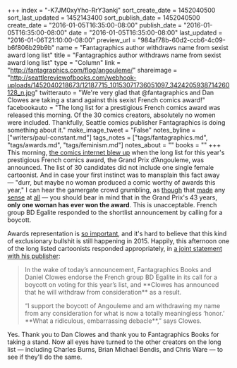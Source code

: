 +++
index = "-K7JM0xyYho-RrY3ankj"
sort_create_date = 1452040500
sort_last_updated = 1452143400
sort_publish_date = 1452040500
create_date = "2016-01-05T16:35:00-08:00"
publish_date = "2016-01-05T16:35:00-08:00"
date = "2016-01-05T16:35:00-08:00"
last_updated = "2016-01-06T21:10:00-08:00"
preview_url = "984af78b-60d2-ccb6-4c09-b6f806b29b9b"
name = "Fantagraphics author withdraws name from sexist award long list"
title = "Fantagraphics author withdraws name from sexist award long list"
type = "Column"
link = "http://fantagraphics.com/flog/angouleme/"
shareimage = "http://seattlereviewofbooks.com/webhook-uploads/1452040218673/12187715_10153071736051097_3424205938714260128_n.jpg"
twitterauto = "We're very glad that @fantagraphics and Dan Clowes are taking a stand against this sexist French comics award!"
facebookauto = "The long list for a prestigious French comics award was released this morning. Of the 30 comics creators, absolutely no women were included. Thankfully, Seattle comics publisher Fantagraphics is doing something about it."
make_image_tweet = "False"
notes_byline = ["writers/paul-constant.md"]
tags_notes = ["tags/fantagraphics.md", "tags/awards.md", "tags/feminism.md"]
notes_about = ""
books = ""
+++
This morning, [the comics internet blew up](http://robot6.comicbookresources.com/2016/01/angouleme-grand-prixs-male-only-long-list-sparks-call-for-boycott/) when the long list for this year's prestigious French comics award, the Grand Prix d’Angouleme, was announced. The list of 30 candidates did not include one single female cartoonist. And in case your first instinct was to mansplain this fact away — "durr, but maybe no woman produced a comic worthy of awards this year," I can hear the gamergate crowd grumbling, as [though](https://www.drawnandquarterly.com/step-aside-pops) that [made](https://imagecomics.com/comics/series/bitch-planet) any [sense](http://marvel.com/comics/creators/10329/g_willow_wilson) at [all](http://gingerhaze.com/NIMONA) — you should bear in mind that in the Grand Prix's 43 years, **only one woman has ever won the award**. This is unacceptable. French group BD Egalite responded to the shortlist announcement by calling for a boycott.

Awards representation is [so important](http://seattlereviewofbooks.com/notes/2015/07/27/talking-with-nicola-griffith-about-the-importance-of-counting-womens-stories/), and it's hard to believe that this kind of exclusionary bullshit is still happening in 2015. Happily, this afternoon one of the long listed cartoonists responded appropriately, in [a joint statement with his publisher](http://fantagraphics.com/flog/angouleme/):

<blockquote><p>In the wake of today’s announcement, Fantagraphics Books and Daniel Clowes endorse the French group BD Egalite in its call for a boycott on voting for this year’s list, and **Clowes has announced that he will withdraw from consideration** as a result.</p>
 
<p>“I support the boycott of Angouleme and am withdrawing my name from any consideration for what is now a totally meaningless ‘honor.’ **What a ridiculous, embarrassing debacle**,” says Clowes.</p></blockquote>

Yes. Thank you to Dan Clowes and thank you to Fantagraphics Books for taking a stand. Now all eyes have turned to the other creators on the long list — including Charles Burns, Brian Michael Bendis, and Chris Ware — to see if they'll do the same.
